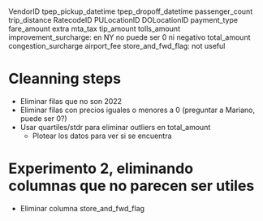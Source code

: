 #
VendorID
tpep_pickup_datetime
tpep_dropoff_datetime
passenger_count
trip_distance
RatecodeID
PULocationID
DOLocationID
payment_type
fare_amount
extra
mta_tax
tip_amount
tolls_amount
improvement_surcharge: en NY no puede ser 0 ni negativo
total_amount
congestion_surcharge
airport_fee
store_and_fwd_flag: not useful

# Cleanning steps

- Eliminar filas que no son 2022
- Eliminar filas con precios iguales o menores a 0 (preguntar a Mariano, puede ser 0?)
- Usar quartiles/stdr para eliminar outliers  en total_amount
  - Plotear los datos para ver si se encuentra

# Experimento 2, eliminando columnas que no parecen ser utiles
- Eliminar columna store_and_fwd_flag
